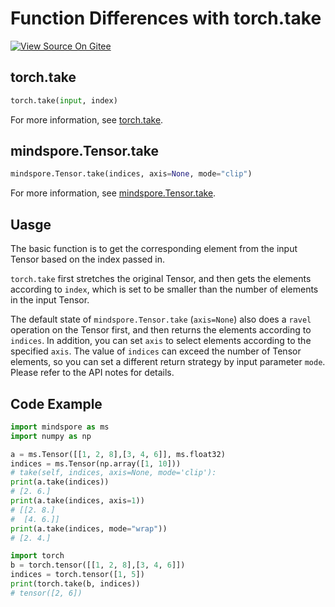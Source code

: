 # Function Differences with torch.take

[![View Source On Gitee](https://mindspore-website.obs.cn-north-4.myhuaweicloud.com/website-images/r2.0/resource/_static/logo_source_en.png)](https://gitee.com/mindspore/docs/blob/r2.0/docs/mindspore/source_en/note/api_mapping/pytorch_diff/mindspore.Tensor.take.md)

## torch.take

```python
torch.take(input, index)
```

For more information, see [torch.take](https://pytorch.org/docs/1.5.0/torch.html#torch.take).

## mindspore.Tensor.take

```python
mindspore.Tensor.take(indices, axis=None, mode="clip")
```

For more information, see [mindspore.Tensor.take](https://mindspore.cn/docs/en/r2.0/api_python/mindspore/Tensor/mindspore.Tensor.take.html#mindspore.Tensor.take).

## Uasge

The basic function is to get the corresponding element from the input Tensor based on the index passed in.

`torch.take` first stretches the original Tensor, and then gets the elements according to `index`, which is set to be smaller than the number of elements in the input Tensor.

The default state of `mindspore.Tensor.take` (`axis=None`) also does a `ravel` operation on the Tensor first, and then returns the elements according to `indices`. In addition, you can set `axis` to select elements according to the specified `axis`. The value of `indices` can exceed the number of Tensor elements, so you can set a different return strategy by input parameter `mode`. Please refer to the API notes for details.

## Code Example

```python
import mindspore as ms
import numpy as np

a = ms.Tensor([[1, 2, 8],[3, 4, 6]], ms.float32)
indices = ms.Tensor(np.array([1, 10]))
# take(self, indices, axis=None, mode='clip'):
print(a.take(indices))
# [2. 6.]
print(a.take(indices, axis=1))
# [[2. 8.]
#  [4. 6.]]
print(a.take(indices, mode="wrap"))
# [2. 4.]

import torch
b = torch.tensor([[1, 2, 8],[3, 4, 6]])
indices = torch.tensor([1, 5])
print(torch.take(b, indices))
# tensor([2, 6])
```
